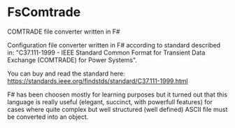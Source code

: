 # FsComtrade
COMTRADE file converter written in F#

Configuration file converter written in F# according to standard described in:
"C37.111-1999 - IEEE Standard Common Format for Transient Data Exchange (COMTRADE) for Power Systems".

You can buy and read the standard here: https://standards.ieee.org/findstds/standard/C37.111-1999.html

F# has been choosen mostly for learning purposes but it turned out that this language is really useful (elegant, succinct, with powerfull features) for cases where quite complex but well structured (well defined) ASCII file must be converted into an object.
